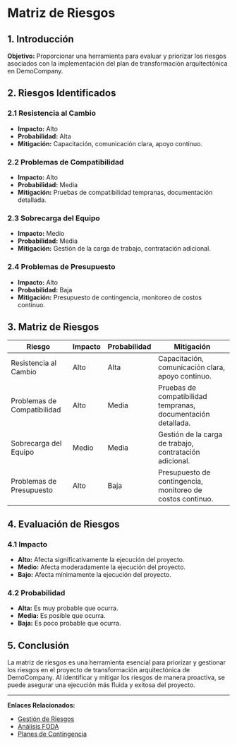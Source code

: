 # Matriz de Riesgos

## 1. Introducción

**Objetivo:** Proporcionar una herramienta para evaluar y priorizar los riesgos asociados con la implementación del plan de transformación arquitectónica en DemoCompany.

## 2. Riesgos Identificados

### 2.1 Resistencia al Cambio

- **Impacto:** Alto
- **Probabilidad:** Alta
- **Mitigación:** Capacitación, comunicación clara, apoyo continuo.

### 2.2 Problemas de Compatibilidad

- **Impacto:** Alto
- **Probabilidad:** Media
- **Mitigación:** Pruebas de compatibilidad tempranas, documentación detallada.

### 2.3 Sobrecarga del Equipo

- **Impacto:** Medio
- **Probabilidad:** Media
- **Mitigación:** Gestión de la carga de trabajo, contratación adicional.

### 2.4 Problemas de Presupuesto

- **Impacto:** Alto
- **Probabilidad:** Baja
- **Mitigación:** Presupuesto de contingencia, monitoreo de costos continuo.

## 3. Matriz de Riesgos

| Riesgo                | Impacto | Probabilidad | Mitigación                                          |
|-----------------------|---------|--------------|-----------------------------------------------------|
| Resistencia al Cambio | Alto    | Alta         | Capacitación, comunicación clara, apoyo continuo.    |
| Problemas de Compatibilidad | Alto    | Media        | Pruebas de compatibilidad tempranas, documentación detallada. |
| Sobrecarga del Equipo | Medio   | Media        | Gestión de la carga de trabajo, contratación adicional. |
| Problemas de Presupuesto | Alto    | Baja         | Presupuesto de contingencia, monitoreo de costos continuo. |

## 4. Evaluación de Riesgos

### 4.1 Impacto

- **Alto:** Afecta significativamente la ejecución del proyecto.
- **Medio:** Afecta moderadamente la ejecución del proyecto.
- **Bajo:** Afecta mínimamente la ejecución del proyecto.

### 4.2 Probabilidad

- **Alta:** Es muy probable que ocurra.
- **Media:** Es posible que ocurra.
- **Baja:** Es poco probable que ocurra.

## 5. Conclusión

La matriz de riesgos es una herramienta esencial para priorizar y gestionar los riesgos en el proyecto de transformación arquitectónica de DemoCompany. Al identificar y mitigar los riesgos de manera proactiva, se puede asegurar una ejecución más fluida y exitosa del proyecto.

---

**Enlaces Relacionados:**
- [Gestión de Riesgos](Gestion_de_Riesgos.md)
- [Análisis FODA](Analisis_FODA.md)
- [Planes de Contingencia](Planes_de_Contingencia.md)
